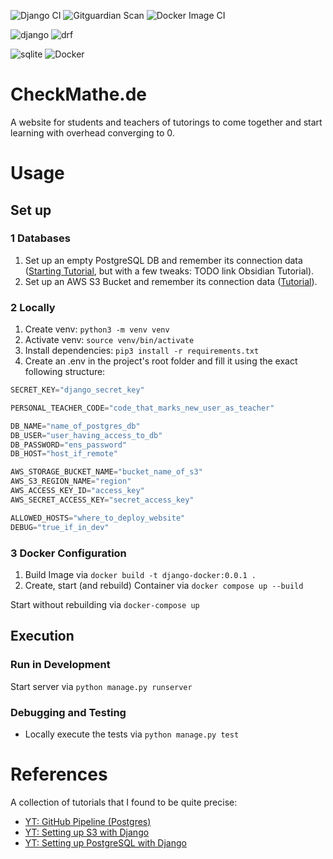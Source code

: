 ![Django CI](https://github.com/nico-fst/checkmathe/actions/workflows/django.yml/badge.svg)
![Gitguardian Scan](https://github.com/nico-fst/checkmathe/actions/workflows/gitguardian.yml/badge.svg)
![Docker Image CI](https://github.com/nico-fst/checkmathe/actions/workflows/docker-image.yml/badge.svg)

![django](https://img.shields.io/badge/Django-092E20?style=for-the-badge&logo=django&logoColor=green)
![drf](https://img.shields.io/badge/django%20rest-ff1709?style=for-the-badge&logo=django&logoColor=white)

![sqlite](https://img.shields.io/badge/Sqlite-003B57?style=for-the-badge&logo=sqlite&logoColor=white)
![Docker](https://img.shields.io/badge/docker-%230db7ed.svg?style=for-the-badge&logo=docker&logoColor=white)

# CheckMathe.de
A website for students and teachers of tutorings to come together and start learning with overhead converging to 0.


# Usage

## Set up

### 1 Databases

1. Set up an empty PostgreSQL DB and remember its connection data ([Starting Tutorial](https://www.youtube.com/watch?v=4VGzRYF3q-o), but with a few tweaks: TODO link Obsidian Tutorial).
2. Set up an AWS S3 Bucket and remember its connection data ([Tutorial](https://www.youtube.com/watch?v=Ko52pn1KXS0)).

### 2 Locally

1. Create venv: ```python3 -m venv venv```
2. Activate venv: ```source venv/bin/activate```
3. Install dependencies: ```pip3 install -r requirements.txt```
4. Create an .env in the project's root folder and fill it using the exact following structure:

```js
SECRET_KEY="django_secret_key"

PERSONAL_TEACHER_CODE="code_that_marks_new_user_as_teacher"

DB_NAME="name_of_postgres_db"
DB_USER="user_having_access_to_db"
DB_PASSWORD="ens_password"
DB_HOST="host_if_remote"

AWS_STORAGE_BUCKET_NAME="bucket_name_of_s3"
AWS_S3_REGION_NAME="region"
AWS_ACCESS_KEY_ID="access_key"
AWS_SECRET_ACCESS_KEY="secret_access_key"

ALLOWED_HOSTS="where_to_deploy_website"
DEBUG="true_if_in_dev"
```


### 3 Docker Configuration

1. Build Image via  `docker build -t django-docker:0.0.1 .`
2. Create, start (and rebuild) Container via `docker compose up --build`

Start without rebuilding via `docker-compose up`


## Execution

### Run in Development

Start server via ```python manage.py runserver```


### Debugging and Testing

- Locally execute the tests via ```python manage.py test```

# References

A collection of tutorials that I found to be quite precise:
- [YT: GitHub Pipeline (Postgres)](https://youtu.be/AU-mYipmtnc?feature=shared)
- [YT: Setting up S3 with Django](https://www.youtube.com/watch?v=Ko52pn1KXS0)
- [YT: Setting up PostgreSQL with Django](https://www.youtube.com/watch?v=4VGzRYF3q-o)